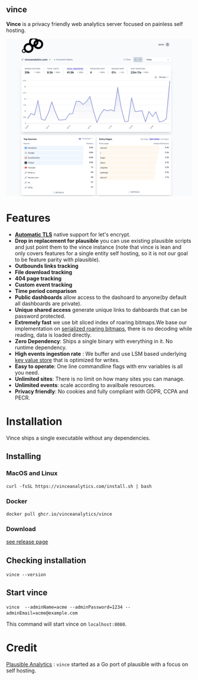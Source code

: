 
## vince

**Vince** is a privacy friendly web analytics server focused on painless self hosting.

![Vince Analytics](desktop.png)


# Features

- [**Automatic TLS**](https://www.vinceanalytics.com/guides/config/auto-tls/) native support for let's encrypt.
- **Drop in replacement for plausible** you can use existing plausible  scripts and just point them to the vince instance (note that vince is lean and only covers features for a single entity self hosting, so it is not our goal to be feature parity with plausible).
- **Outbounds links tracking**
- **File download tracking**
- **404 page tracking**
- **Custom event tracking**
- **Time period comparison**
- **Public dashboards** allow access to the dashoard to anyone(by default all dashboards are private).
- **Unique shared access** generate unique links to dahboards that can be password protected.
- **Extremely fast** we use bit sliced index of roaring bitmaps.We base our implementation on [serialized roaring bitmaps](https://github.com/dgraph-io/sroar), there is no decoding while reading, data is loaded directly.
- **Zero Dependency**: Ships a single binary with everything in it. No runtime dependency.
- **High events ingestion rate** : We buffer and use LSM based underlying [key value store](https://github.com/dgraph-io/badger) that is optimized for writes.
- **Easy to operate**: One line commandline flags with env variables is all you need.
- **Unlimited sites**: There is no limit on how many sites you can manage.
- **Unlimited events**: scale according to availbale resources.
- **Privacy friendly**: No cookies and fully compliant with GDPR, CCPA and PECR.


# Installation

Vince ships a single executable without any dependencies.


## Installing

### MacOS and Linux

```
curl -fsSL https://vinceanalytics.com/install.sh | bash
```

### Docker

```
docker pull ghcr.io/vinceanalytics/vince
```

### Download 

[see release page](https://github.com/vinceanalytics/vince/releases)


## Checking installation

```
vince --version
```

## Start vince

```shell
vince  --adminName=acme --adminPassword=1234 --adminEmail=acme@example.com 
```

This command will start vince on `localhost:8080`.

# Credit

[Plausible Analytics](https://github.com/plausible/analytics) : `vince` started as a Go port of plausible with a focus on self hosting.